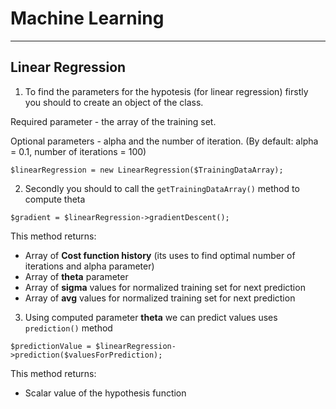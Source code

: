 # Machine Learning
***
## Linear Regression
1. To find the parameters for the hypotesis (for linear regression) firstly you should to create an object of the class.

Required parameter - the array of the training set.

Optional parameters - alpha and the number of iteration. (By default: alpha = 0.1, number of iterations = 100)

```
$linearRegression = new LinearRegression($TrainingDataArray);
```

2. Secondly you should to call the ```getTrainingDataArray()``` method to compute theta

```
$gradient = $linearRegression->gradientDescent();
```

This method returns:
* Array of **Cost function history** (its uses to find optimal number of iterations and alpha parameter)
* Array of **theta** parameter
* Array of **sigma** values for normalized training set for next prediction
* Array of **avg** values for normalized training set for next prediction

3. Using computed parameter **theta** we can predict values uses ```prediction()``` method

```
$predictionValue = $linearRegression->prediction($valuesForPrediction);
```

This method returns:
* Scalar value of the hypothesis function
